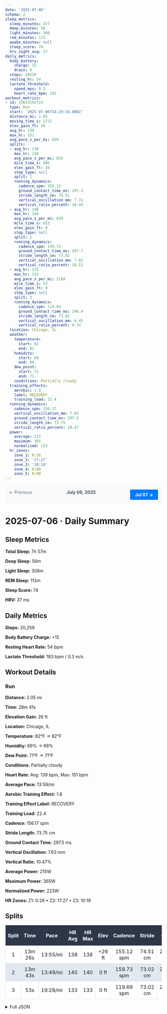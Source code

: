 ```yaml
---
date: '2025-07-06'
schema: 2
sleep_metrics:
  sleep_minutes: 477
  deep_minutes: 56
  light_minutes: 308
  rem_minutes: 113
  awake_minutes: null
  sleep_score: 74
  hrv_night_avg: 37
daily_metrics:
  body_battery:
    charge: 15
    drain: 0
  steps: 20259
  resting_hr: 54
  lactate_threshold:
    speed_mps: 0.3
    heart_rate_bpm: 183
workout_metrics:
- id: 19653292723
  type: Run
  start: '2025-07-06T14:29:18.000Z'
  distance_mi: 2.05
  moving_time_s: 1721
  elev_gain_ft: 26
  avg_hr: 139
  max_hr: 151
  avg_pace_s_per_mi: 839
  splits:
  - avg_hr: 138
    max_hr: 138
    avg_pace_s_per_mi: 835
    mile_time_s: 806
    elev_gain_ft: 26
    step_type: null
    split: 1
    running_dynamics:
      cadence_spm: 155.12
      ground_contact_time_ms: 297.3
      stride_length_cm: 74.51
      vertical_oscillation_mm: 7.72
      vertical_ratio_percent: 10.44
  - avg_hr: 140
    max_hr: 140
    avg_pace_s_per_mi: 829
    mile_time_s: 823
    elev_gain_ft: 0
    step_type: null
    split: 2
    running_dynamics:
      cadence_spm: 159.73
      ground_contact_time_ms: 297.7
      stride_length_cm: 73.02
      vertical_oscillation_mm: 7.62
      vertical_ratio_percent: 10.51
  - avg_hr: 133
    max_hr: 133
    avg_pace_s_per_mi: 1168
    mile_time_s: 53
    elev_gain_ft: 0
    step_type: null
    split: 3
    running_dynamics:
      cadence_spm: 119.69
      ground_contact_time_ms: 296.9
      stride_length_cm: 73.02
      vertical_oscillation_mm: 6.45
      vertical_ratio_percent: 9.74
  location: Chicago, IL
  weather:
    temperature:
      start: 82
      end: 82
    humidity:
      start: 69
      end: 69
    dew_point:
      start: 71
      end: 71
    conditions: Partially cloudy
  training_effects:
    aerobic: 1.8
    label: RECOVERY
    training_load: 22.4
  running_dynamics:
    cadence_spm: 156.17
    vertical_oscillation_mm: 7.63
    ground_contact_time_ms: 297.5
    stride_length_cm: 73.75
    vertical_ratio_percent: 10.47
  power:
    average: 215
    maximum: 365
    normalized: 223
  hr_zones:
    zone_1: 0:26
    zone_2: '17:27'
    zone_3: '10:19'
    zone_4: 0:00
    zone_5: 0:00
---
```

<div style="display: flex; justify-content: space-between; margin: 16px 0; padding: 12px; background-color: #f8f9fa; border-radius: 8px;"><span style="color: #6c757d;">← Previous</span><span style="font-weight: bold; color: #495057;">July 06, 2025</span><a href="07.md" style="display: inline-block; padding: 8px 16px; background-color: #007bff; color: white; text-decoration: none; border-radius: 4px; font-weight: bold;">Jul 07 →</a></div>

# 2025-07-06 · Daily Summary

## Sleep Metrics
**Total Sleep:** 7h 57m

**Deep Sleep:** 56m

**Light Sleep:** 308m

**REM Sleep:** 113m

**Sleep Score:** 74

**HRV:** 37 ms

## Daily Metrics
**Steps:** 20,259

**Body Battery Charge:** +15

**Resting Heart Rate:** 54 bpm

**Lactate Threshold:** 183 bpm / 0.3 m/s

## Workout Details
### Run
**Distance:** 2.05 mi

**Time:** 28m 41s

**Elevation Gain:** 26 ft

**Location:** Chicago, IL

**Temperature:** 82°F → 82°F

**Humidity:** 69% → 69%

**Dew Point:** 71°F → 71°F

**Conditions:** Partially cloudy

**Heart Rate:** Avg: 139 bpm, Max: 151 bpm

**Average Pace:** 13:59/mi

**Aerobic Training Effect:** 1.8

**Training Effect Label:** RECOVERY

**Training Load:** 22.4

**Cadence:** 156.17 spm

**Stride Length:** 73.75 cm

**Ground Contact Time:** 297.5 ms

**Vertical Oscillation:** 7.63 mm

**Vertical Ratio:** 10.47%

**Average Power:** 215W

**Maximum Power:** 365W

**Normalized Power:** 223W

**HR Zones:** Z1: 0:26 • Z2: 17:27 • Z3: 10:19

## Splits

<style>
table { border-collapse: collapse; width: 100%; margin: 16px 0; }
th { background-color: #2d3748; color: white; padding: 12px 8px; text-align: center; font-weight: bold; }
td { padding: 8px; text-align: center; border: 1px solid #e2e8f0; }
tr:nth-child(even) { background-color: #e2e8f0; }
tr:nth-child(odd) { background-color: #ffffff; }
tr:hover { background-color: #cbd5e0; }
</style>

| Split | Time | Pace | HR Avg | HR Max | Elev | Cadence | Stride | GCT | VO |
|-------|------|------|---------|---------|------|---------|--------|-----|-----|
| 1 | 13m 26s | 13:55/mi | 138 | 138 | +26 ft | 155.12 spm | 74.51 cm | 297.3 ms | 7.72 mm |
| 2 | 13m 43s | 13:49/mi | 140 | 140 | 0 ft | 159.73 spm | 73.02 cm | 297.7 ms | 7.62 mm |
| 3 | 53s | 19:28/mi | 133 | 133 | 0 ft | 119.69 spm | 73.02 cm | 296.9 ms | 6.45 mm |


<details>
<summary>Full JSON</summary>

```json
{
  "date": "2025-07-06",
  "schema": 2,
  "sleep_metrics": {
    "sleep_minutes": 477,
    "deep_minutes": 56,
    "light_minutes": 308,
    "rem_minutes": 113,
    "awake_minutes": null,
    "sleep_score": 74,
    "hrv_night_avg": 37
  },
  "daily_metrics": {
    "body_battery": {
      "charge": 15,
      "drain": 0
    },
    "steps": 20259,
    "resting_hr": 54,
    "lactate_threshold": {
      "speed_mps": 0.3,
      "heart_rate_bpm": 183
    }
  },
  "workout_metrics": [
    {
      "id": 19653292723,
      "type": "Run",
      "start": "2025-07-06T14:29:18.000Z",
      "distance_mi": 2.05,
      "moving_time_s": 1721,
      "elev_gain_ft": 26,
      "avg_hr": 139,
      "max_hr": 151,
      "avg_pace_s_per_mi": 839,
      "splits": [
        {
          "avg_hr": 138,
          "max_hr": 138,
          "avg_pace_s_per_mi": 835,
          "mile_time_s": 806,
          "elev_gain_ft": 26,
          "step_type": null,
          "split": 1,
          "running_dynamics": {
            "cadence_spm": 155.12,
            "ground_contact_time_ms": 297.3,
            "stride_length_cm": 74.51,
            "vertical_oscillation_mm": 7.72,
            "vertical_ratio_percent": 10.44
          }
        },
        {
          "avg_hr": 140,
          "max_hr": 140,
          "avg_pace_s_per_mi": 829,
          "mile_time_s": 823,
          "elev_gain_ft": 0,
          "step_type": null,
          "split": 2,
          "running_dynamics": {
            "cadence_spm": 159.73,
            "ground_contact_time_ms": 297.7,
            "stride_length_cm": 73.02,
            "vertical_oscillation_mm": 7.62,
            "vertical_ratio_percent": 10.51
          }
        },
        {
          "avg_hr": 133,
          "max_hr": 133,
          "avg_pace_s_per_mi": 1168,
          "mile_time_s": 53,
          "elev_gain_ft": 0,
          "step_type": null,
          "split": 3,
          "running_dynamics": {
            "cadence_spm": 119.69,
            "ground_contact_time_ms": 296.9,
            "stride_length_cm": 73.02,
            "vertical_oscillation_mm": 6.45,
            "vertical_ratio_percent": 9.74
          }
        }
      ],
      "location": "Chicago, IL",
      "weather": {
        "temperature": {
          "start": 82,
          "end": 82
        },
        "humidity": {
          "start": 69,
          "end": 69
        },
        "dew_point": {
          "start": 71,
          "end": 71
        },
        "conditions": "Partially cloudy"
      },
      "training_effects": {
        "aerobic": 1.8,
        "label": "RECOVERY",
        "training_load": 22.4
      },
      "running_dynamics": {
        "cadence_spm": 156.17,
        "vertical_oscillation_mm": 7.63,
        "ground_contact_time_ms": 297.5,
        "stride_length_cm": 73.75,
        "vertical_ratio_percent": 10.47
      },
      "power": {
        "average": 215,
        "maximum": 365,
        "normalized": 223
      },
      "hr_zones": {
        "zone_1": "0:26",
        "zone_2": "17:27",
        "zone_3": "10:19",
        "zone_4": "0:00",
        "zone_5": "0:00"
      }
    }
  ]
}
```
</details>
